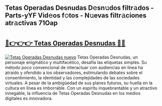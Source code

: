 ## Tetas Operadas Desnudas D𝚎sn𝚞dos filtr𝚊dos - Parts-yYF Vid𝚎os f𝚘tos - N𝚞evas filtr𝚊ciones atr𝚊ctivas 71Oap

# <h2><a href="http://mbc5gm.tromn.icu/?c=Tetas+Operadas+Desnudas">🔗👉👉👉 Tetas Operadas Desnudas 🔗🔗</a></h2>

[![Tetas Operadas Desnudas nuevo](https://i.imgur.com/pEAQMta.gif)](http://mbc5gm.tromn.icu/?c=Tetas+Operadas+Desnudas)
Tetas Operadas Desnudas, un personaje enigmático y multifacético, desafía las etiquetas simples. Su método poco convencional de interactuar con audiencias en línea ha atraído y ofendido a los observadores, estimulando debates sobre el consentimiento, la identidad y las complejidades de las sociedades virtuales. A pesar de la ambigüedad de sus planes futuros, su huella en la cultura en línea es imborrable. Con un espíritu inquebrantable y un atractivo innegable, la influencia de Tetas Operadas Desnudas en los medios digitales es innovadora.
